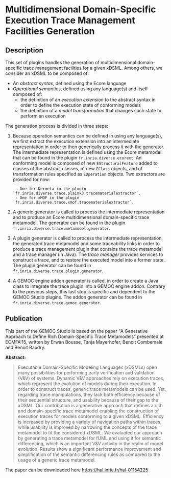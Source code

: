 # Multidimensional Domain-Specific Execution Trace Management Facilities Generation

## Description

This set of plugins handles the generation of multidimensional domain-specific trace management facilities for a given xDSML. 
Among others, we consider an xDSML to be composed of:

- An *abstract syntax*, defined using the Ecore language
- *Operational semantics*, defined using any language(s) and itself composed of:
    - the definition of an *execution extension* to the abstract syntax in order to define the execution state of conforming models
    - the definition of a *model transformation* that changes such state to perform an execution

The generation process is divided in three steps:

1. Because operation semantics can be defined in using any language(s), we first extract the execution extension into an intermediate representation in order to then generically process it with the generator. The intermediate representation is defined using the Ecore metamodel that can be found in the plugin `fr.inria.diverse.ecorext`. An conforming model is composed of new `EStructuralFeature` added to classes of the abstract classes, of new `EClass` objects, and of transformation rules specified as `EOperation` objects. Two extractors are provided for now:

        - One for Kermeta in the plugin `fr.inria.diverse.trace.plaink3.tracematerialextractor`.
        - One for xMOF in the plugin `fr.inria.diverse.trace.xmof.tracematerialextractor`.

2. A generic generator is called to process the intermediate representation and to produce an Ecore multidimensional domain-specific trace metamodel. The generator can be found in the plugin `fr.inria.diverse.trace.metamodel.generator`.

3. A plugin generator is called to process the intermediate representation, the generated trace metamodel and some traceability links in order to produce a trace management plugin that contains the trace metamodel and a trace manager (in Java). The *trace manager* provides services to construct a trace, and to restore the executed model into a former state. The plugin generator can be found in `fr.inria.diverse.trace.plugin.generator`.

4. A GEMOC engine addon generator is called, in order to create a Java class to integrate the trace plugin into a GEMOC engine addon. Contrary to the previous steps, this last step is specific and dependent to the GEMOC Studio plugins. The addon generator can be found in `fr.inria.diverse.trace.gemoc.generator`.

## Publication

This part of the GEMOC Studio is based on the paper "A Generative Approach to Define Rich Domain-Specific Trace Metamodels" presented at ECMFA'15, written by Erwan Bousse, Tanja Mayerhofer, Benoit Combemale and Benoit Baudry.

**Abstract:**

> Executable Domain-Specific Modeling Languages (xDSMLs) open many possibilities for performing early verification and validation (V&V) of systems. Dynamic V&V approaches rely on execution traces, which represent the evolution of models during their execution. In order to construct traces, generic trace metamodels can be used. Yet, regarding trace manipulations, they lack both efficiency because of their sequential structure, and usability because of their gap to the xDSML. Our contribution is a generative approach that defines a rich and domain-specific trace metamodel enabling the construction of execution traces for models conforming to a given xDSML. Efficiency is increased by providing a variety of navigation paths within traces, while usability is improved by narrowing the concepts of the trace metamodel to fit the considered xDSML. We evaluated our approach by generating a trace metamodel for fUML and using it for semantic differencing, which is an important V&V activity in the realm of model evolution. Results show a significant performance improvement and simplification of the semantic differencing rules as compared to the usage of a generic trace metamodel.  

The paper can be downloaded here https://hal.inria.fr/hal-01154225